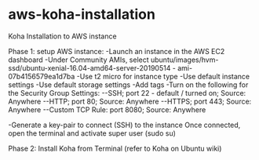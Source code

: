 # aws-koha-installation
Koha Installation to AWS instance

Phase 1: setup AWS instance:
-Launch an instance in the AWS EC2 dashboard
-Under Community AMIs, select ubuntu/images/hvm-ssd/ubuntu-xenial-16.04-amd64-server-20190514 - ami-07b4156579ea1d7ba
-Use t2 micro for instance type
-Use default instance settings
-Use default storage settings
-Add tags
-Turn on the following for the Security Group Settings:
--SSH; port 22 - default / turned on; Source: Anywhere
--HTTP; port 80; Source: Anywhere
--HTTPS; port 443; Source: Anywhere
--Custom TCP Rule: port 8080; Source: Anywhere

-Generate a key-pair to connect (SSH) to the instance
Once connected, open the terminal and activate super user (sudo su)

Phase 2: Install Koha from Terminal (refer to Koha on Ubuntu wiki)

